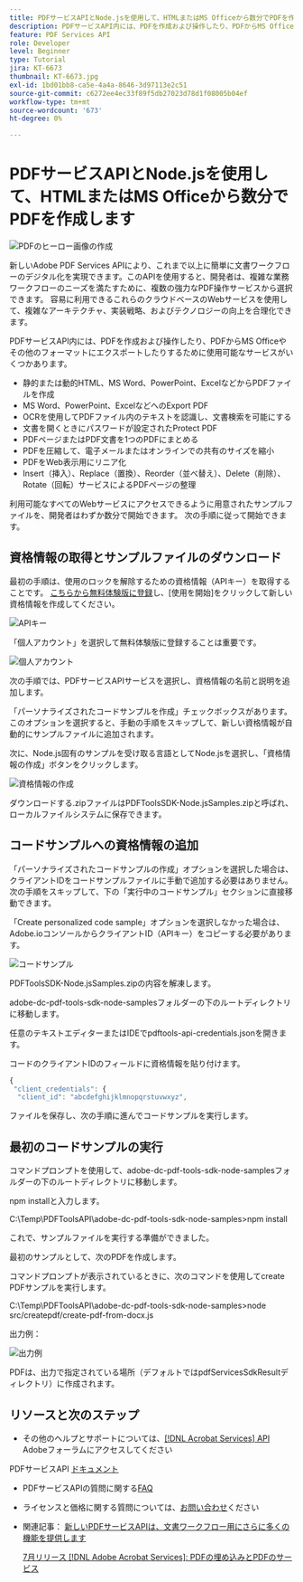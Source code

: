 ```yaml
---
title: PDFサービスAPIとNode.jsを使用して、HTMLまたはMS Officeから数分でPDFを作成します
description: PDFサービスAPI内には、PDFを作成および操作したり、PDFからMS Officeやその他のフォーマットにエクスポートしたりするために使用できるサービスがいくつかあります
feature: PDF Services API
role: Developer
level: Beginner
type: Tutorial
jira: KT-6673
thumbnail: KT-6673.jpg
exl-id: 1bd01bb8-ca5e-4a4a-8646-3d97113e2c51
source-git-commit: c6272ee4ec33f89f5db27023d78d1f08005b04ef
workflow-type: tm+mt
source-wordcount: '673'
ht-degree: 0%

---
```


# PDFサービスAPIとNode.jsを使用して、HTMLまたはMS Officeから数分でPDFを作成します

![PDFのヒーロー画像の作成](assets/createpdffromhtml_hero.jpg)

新しいAdobe PDF Services APIにより、これまで以上に簡単に文書ワークフローのデジタル化を実現できます。このAPIを使用すると、開発者は、複雑な業務ワークフローのニーズを満たすために、複数の強力なPDF操作サービスから選択できます。 容易に利用できるこれらのクラウドベースのWebサービスを使用して、複雑なアーキテクチャ、実装戦略、およびテクノロジーの向上を合理化できます。

PDFサービスAPI内には、PDFを作成および操作したり、PDFからMS Officeやその他のフォーマットにエクスポートしたりするために使用可能なサービスがいくつかあります。

* 静的または動的HTML、MS Word、PowerPoint、ExcelなどからPDFファイルを作成
* MS Word、PowerPoint、ExcelなどへのExport PDF
* OCRを使用してPDFファイル内のテキストを認識し、文書検索を可能にする
* 文書を開くときにパスワードが設定されたProtect PDF
* PDFページまたはPDF文書を1つのPDFにまとめる
* PDFを圧縮して、電子メールまたはオンラインでの共有のサイズを縮小
* PDFをWeb表示用にリニア化
* Insert（挿入）、Replace（置換）、Reorder（並べ替え）、Delete（削除）、Rotate（回転）サービスによるPDFページの整理

利用可能なすべてのWebサービスにアクセスできるように用意されたサンプルファイルを、開発者はわずか数分で開始できます。 次の手順に従って開始できます。

## 資格情報の取得とサンプルファイルのダウンロード

最初の手順は、使用のロックを解除するための資格情報（APIキー）を取得することです。 [こちらから無料体験版に登録](https://www.adobe.com/go/dcsdks_credentials)し、[使用を開始]をクリックして新しい資格情報を作成してください。

![APIキー](assets/apikey.png)

「個人アカウント」を選択して無料体験版に登録することは重要です。

![個人アカウント](assets/personalaccount.png)

次の手順では、PDFサービスAPIサービスを選択し、資格情報の名前と説明を追加します。

「パーソナライズされたコードサンプルを作成」チェックボックスがあります。 このオプションを選択すると、手動の手順をスキップして、新しい資格情報が自動的にサンプルファイルに追加されます。

次に、Node.js固有のサンプルを受け取る言語としてNode.jsを選択し、「資格情報の作成」ボタンをクリックします。

![資格情報の作成](assets/createcredentials.png)

ダウンロードする.zipファイルはPDFToolsSDK-Node.jsSamples.zipと呼ばれ、ローカルファイルシステムに保存できます。

## コードサンプルへの資格情報の追加

「パーソナライズされたコードサンプルの作成」オプションを選択した場合は、クライアントIDをコードサンプルファイルに手動で追加する必要はありません。次の手順をスキップして、下の「実行中のコードサンプル」セクションに直接移動できます。

「Create personalized code sample」オプションを選択しなかった場合は、Adobe.ioコンソールからクライアントID（APIキー）をコピーする必要があります。

![コードサンプル](assets/codesample.png)

PDFToolsSDK-Node.jsSamples.zipの内容を解凍します。

adobe-dc-pdf-tools-sdk-node-samplesフォルダーの下のルートディレクトリに移動します。

任意のテキストエディターまたはIDEでpdftools-api-credentials.jsonを開きます。

コードのクライアントIDのフィールドに資格情報を貼り付けます。

```javascript
{
 "client_credentials": {
  "client_id": "abcdefghijklmnopqrstuvwxyz",
```

ファイルを保存し、次の手順に進んでコードサンプルを実行します。

## 最初のコードサンプルの実行

コマンドプロンプトを使用して、adobe-dc-pdf-tools-sdk-node-samplesフォルダーの下のルートディレクトリに移動します。

npm installと入力します。

C:\Temp\PDFToolsAPI\adobe-dc-pdf-tools-sdk-node-samples>npm install

これで、サンプルファイルを実行する準備ができました。

最初のサンプルとして、次のPDFを作成します。

コマンドプロンプトが表示されているときに、次のコマンドを使用してcreate PDFサンプルを実行します。

C:\Temp\PDFToolsAPI\adobe-dc-pdf-tools-sdk-node-samples>node src/createpdf/create-pdf-from-docx.js

出力例：

![出力例](assets/exampleoutput.png)

PDFは、出力で指定されている場所（デフォルトではpdfServicesSdkResultディレクトリ）に作成されます。

## リソースと次のステップ

* その他のヘルプとサポートについては、[[!DNL Acrobat Services] API](https://community.adobe.com/t5/document-cloud-sdk/bd-p/Document-Cloud-SDK?page=1&amp;sort=latest_replies&amp;filter=all) Adobeフォーラムにアクセスしてください

PDFサービスAPI [ドキュメント](https://www.adobe.com/go/pdftoolsapi_doc)

* PDFサービスAPIの質問に関する[FAQ](https://community.adobe.com/t5/contentarchivals/contentarchivedpage/message-uid/10726197)

* ライセンスと価格に関する質問については、[お問い合わせ](https://www.adobe.com/go/pdftoolsapi_requestform)ください

* 関連記事：
  [新しいPDFサービスAPIは、文書ワークフロー用にさらに多くの機能を提供します](https://community.adobe.com/t5/acrobat-services-api-discussions/new-pdf-tools-api-brings-more-capabilities-for-document-services/m-p/11294170)

  [7月リリース [!DNL Adobe Acrobat Services]: PDFの埋め込みとPDFのサービス](https://medium.com/adobetech/july-release-of-adobe-document-services-pdf-embed-and-pdf-tools-17211bf7776d)
